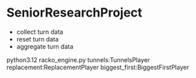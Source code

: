 # SeniorResearchProject

* collect turn data
* reset turn data
* aggregate turn data


python3.12 racko_engine.py tunnels:TunnelsPlayer replacement:ReplacementPlayer biggest_first:BiggestFirstPlayer